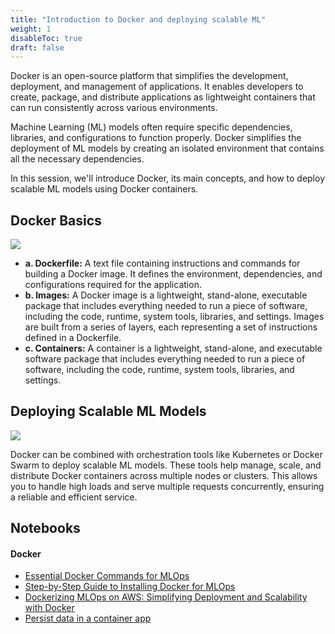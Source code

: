```yaml
---
title: "Introduction to Docker and deploying scalable ML"
weight: 1
disableToc: true
draft: false
---
```



Docker is an open-source platform that simplifies the development, deployment, and management of applications. It enables developers to create, package, and distribute applications as lightweight containers that can run consistently across various environments.

Machine Learning (ML) models often require specific dependencies, libraries, and configurations to function properly. Docker simplifies the deployment of ML models by creating an isolated environment that contains all the necessary dependencies.

In this session, we'll introduce Docker, its main concepts, and how to deploy scalable ML models using Docker containers.

## Docker Basics

![](https://miro.medium.com/v2/resize:fit:1400/format:webp/1*gLwtHvsO8yebQzwB05nZ8Q.png)

- **a. Dockerfile:** A text file containing instructions and commands for building a Docker image. It defines the environment, dependencies, and configurations required for the application.
- **b. Images:** A Docker image is a lightweight, stand-alone, executable package that includes everything needed to run a piece of software, including the code, runtime, system tools, libraries, and settings. Images are built from a series of layers, each representing a set of instructions defined in a Dockerfile.
- **c. Containers:** A container is a lightweight, stand-alone, and executable software package that includes everything needed to run a piece of software, including the code, runtime, system tools, libraries, and settings.

## Deploying Scalable ML Models

![](https://editor.analyticsvidhya.com/uploads/85227PSLLpU1LQX8EY9LNae5tvSpq0BXn7DLhlI9VRp-rMxPxtqcbwa6EpAeQI6WFheKQZ4jtvJC2DgaSW9Ogs3ON5BksIKFgxNlczWKTrCI8k0WrBFMA2byFJElr3V-tfLDSV0C1eRE6.png)

Docker can be combined with orchestration tools like Kubernetes or Docker Swarm to deploy scalable ML models. These tools help manage, scale, and distribute Docker containers across multiple nodes or clusters. This allows you to handle high loads and serve multiple requests concurrently, ensuring a reliable and efficient service.

## Notebooks

#### Docker
* [Essential Docker Commands for MLOps](https://github.com/aaubs/ds-master/blob/main/notebooks/M6_MLOps_Docker_Commands.ipynb)
* [Step-by-Step Guide to Installing Docker for MLOps](https://github.com/aaubs/ds-master/blob/main/notebooks/M6_MLOps_Docker_installation.ipynb)
* [Dockerizing MLOps on AWS: Simplifying Deployment and Scalability with Docker](https://github.com/aaubs/ds-master/blob/main/notebooks/M6_MLOps_Docker_AWS_Dockerize.ipynb)
* [Persist data in a container app](https://github.com/aaubs/ds-master/blob/main/notebooks/M6_MLOps_Docker_Mounting.ipynb)
